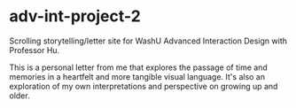 # adv-int-project-2
Scrolling storytelling/letter site for WashU Advanced Interaction Design with Professor Hu.

This is a personal letter from me that explores the passage of time and memories in a heartfelt and more tangible visual language. It's also an exploration of my own interpretations and perspective on growing up and older.
